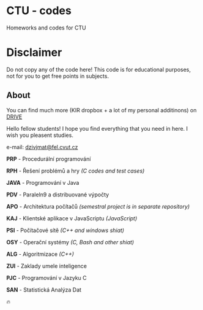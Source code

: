 # CTU - codes

Homeworks and codes for CTU

# Disclaimer

Do not copy any of the code here! This code is for educational purposes, not for you to get free points in subjects.

## About

You can find much more (KIR dropbox + a lot of my personal additinons) on [DRIVE](https://drive.google.com/open?id=0B33G3DM4Z57yLWRrcVpWTnBIdUE)

Hello fellow students! I hope you find everything that you need in here. I wish you pleasent studies.

e-mail:   dzivjmat@fel.cvut.cz

**PRP** - Procedurální programování

**RPH** - Řešení problémů a hry *(C codes and test cases)*

**JAVA** - Programování v Java

**PDV** - Paraleln9 a distribuované výpočty

**APO** - Architektura počítačů *(semestral project is in separate repository)*

**KAJ** - Klientské aplikace v JavaScriptu *(JavaScript)*

**PSI** - Počítačové sítě *(C++ and windows shiat)*

**OSY** - Operační systémy *(C, Bash and other shiat)*

**ALG** - Algoritmizace *(C++)*

**ZUI** - Zaklady umele inteligence

**PJC** - Programování v Jazyku C

**SAN** - Statistická Analýza Dat

:fire:
